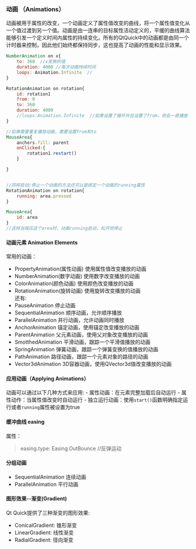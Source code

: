 ### 动画 （Animations）  
动画被用于属性的改变，一个动画定义了属性值改变的曲线，将一个属性值变化从一个值过渡到另一个值。动画是由一连串的目标属性活动定义的，平缓的曲线算法能够引发一个定义时间内属性的持续变化。所有的QtQuick中的动画都是由同一个计时器来控制，因此他们始终都保持同步，这也提高了动画的性能和显示效果。

```qml
NumberAnimation on x{
    to: 360  //x变换的值
    duration: 4000 //每次动画持续时间   
    loops: Animation.Infinite  //
}

RotationAnimation on rotation{
    id: rotation1
    from: 0
    to: 360
    duration: 4000
    //loops:Animation.Infinite  //如果设置了循环并且设置了from，则会一直播放
}

//如果需要重复播放动画，需要设置from和to
MouseArea{
    anchors.fill: parent
    onClicked:{
        rotation1.restart()
    }

}


//同样启动/停止一个动画的方法还可以是绑定一个动画的running属性  
RotationAnimation on rotation{
    running: area.pressed
}

MouseArea{
    id: area
}
//这样当按压这个area时，动画running启动，松开则停止
```

#### 动画元素 Animation Elements  
常用的动画：  
- PropertyAnimation(属性动画)  使用属性值改变播放的动画 
- NumberAnimation(数字动画)  使用数字改变播放的动画  
- ColorAnimation(颜色动画)   使用颜色改变播放的动画
- RotationAnimation(旋转动画) 使用旋转改变播放的动画   
还有:  
- PauseAnimation 停止动画
- SequentialAnimation 顺序动画，允许顺序播放
- ParallelAnimation  并行动画，允许动画同时播放
- AnchorAnimation  锚定动画，使用锚定改变播放的动画
- ParentAnimation 父元素动画，使用父对象改变播放的动画
- SmotthedAnimation 平滑动画，跟踪一个平滑值播放的动画
- SpringAnimation 弹簧动画，跟踪一个弹簧变换的值播放的动画
- PathAnimation 路径动画，跟踪一个元素对象的路径的动画
- Vector3dAnimation 3D容器动画，使用QVector3d值改变播放的动画  


#### 应用动画（Applying Animations）  
动画可以通过以下几种方式来应用:
    - 属性动画：在元素完整加载后自动运行 
    - 属性动作：当属性值改变时自动运行
    - 独立运行动画：使用`start()`函数明确指定运行或者`running`属性被设置为true


#### 缓冲曲线  easing  
属性：
>easing.type: Easing.OutBounce  //反弹运动


#### 分组动画 
- SequentialAnimation 连续动画  
- ParallelAnimation 平行动画   
 



#### 图形效果--渐变(Gradient)   
Qt Quick提供了三种渐变的图形效果:
- ConicalGradient: 锥形渐变  
- LinearGradient: 线性渐变  
- RadialGradient: 径向渐变   
